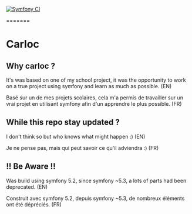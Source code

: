 [![Symfony CI](https://github.com/Spartan0nix/carloc/actions/workflows/symfony.yml/badge.svg?branch=dev)](https://github.com/Spartan0nix/carloc/actions/workflows/symfony.yml)

=======
# Carloc

## Why carloc ?
It's was based on one of my school project, it was the opportunity to work on a true project using symfony and learn as much as possible. (EN)

Basé sur un de mes projets scolaires, cela m'a permis de travailler sur un vrai projet en utilisant symfony afin d'un apprendre le plus possible. (FR)

## While this repo stay updated ?
I don't think so but who knows what might happen :) (EN)

Je ne pense pas, mais qui peut savoir ce qu'il adviendra :) (FR)

## !! Be Aware !!
Was build using symfony 5.2, since symfony ~5.3, a lots of parts had been deprecated. (EN)

Construit avec symfony 5.2, depuis symfony ~5.3, de nombreux éléments ont été dépréciés. (FR)